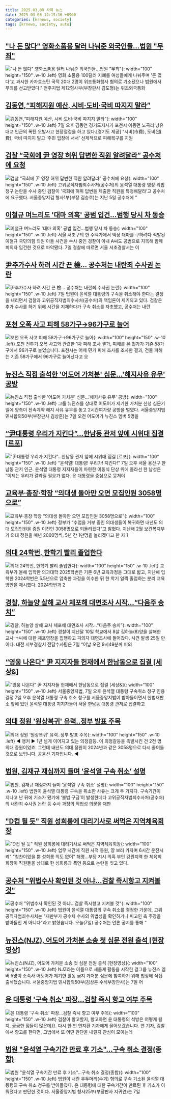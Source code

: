 ```yaml
---
title: 2025.03.08 사회 뉴스
date: 2025-03-08 12:15:16 +0900
categories: [krnews, society]
tags: [krnews, society, auto]
---
```

## ["나 돈 많다" 영화소품용 달러 나눠준 외국인들…법원 "무죄"](https://n.news.naver.com/mnews/article/003/0013107053)

!["나 돈 많다" 영화소품용 달러 나눠준 외국인들…법원 "무죄"](https://mimgnews.pstatic.net/image/origin/003/2025/03/08/13107053.jpg?type=nf220_150){: width="100" height="150" .w-10 .left}
영화 소품용 100달러 지폐를 여성들에게 나눠주며 '돈 많다'고 과시한 카자흐스탄 국적 20대 2명이 위조통화행사 혐의로 기소됐으나 법원에서 무죄를 선고받았다." 전주지법 제12형사부(부장판사 김도형)는 위조외국통화

## [김동연,“피해지원 예산, 시비·도비·국비 따지지 말라”](https://n.news.naver.com/mnews/article/016/0002438945)

![김동연,“피해지원 예산, 시비·도비·국비 따지지 말라”](https://mimgnews.pstatic.net/image/origin/016/2025/03/07/2438945.jpg?type=nf220_150){: width="100" height="150" .w-10 .left}
7일 오후 김동연 경기도지사가 포천시 이동면 노곡리 낭유대교 인근의 폭탄 오발사고 현장점검을 하고 있다.[경기도 제공] “시비(市費), 도비(道費), 국비 따지지 말고 ‘주민 입장에 서서’ 선제적으로 피해복구를 지원

## [검찰 “국회에 尹 영장 허위 답변한 직원 알려달라” 공수처에 요청](https://n.news.naver.com/mnews/article/023/0003892056)

![검찰 “국회에 尹 영장 허위 답변한 직원 알려달라” 공수처에 요청](https://mimgnews.pstatic.net/image/origin/023/2025/03/07/3892056.jpg?type=nf220_150){: width="100" height="150" .w-10 .left}
고위공직자범죄수사처(공수처)의 윤석열 대통령 영장 위법 청구 논란을 수사 중인 검찰이 ‘국회에 허위 답변을 제출한 직원을 특정해달라’고 공수처에 요구했다. 서울중앙지검 형사1부(부장 김승호)는 지난 5일 공수처에 “

## [이철규 며느리도 '대마 의혹' 공범 입건…범행 당시 차 동승](https://n.news.naver.com/mnews/article/119/0002930520)

![이철규 며느리도 '대마 의혹' 공범 입건…범행 당시 차 동승](https://mimgnews.pstatic.net/image/origin/119/2025/03/07/2930520.jpg?type=nf220_150){: width="100" height="150" .w-10 .left}
서울 서초구의 한 주택가에서 액상 대마를 구하려다 적발된 이철규 국민의힘 의원 아들 사건을 수사 중인 경찰이 아내 A씨도 공범으로 지목해 함께 피의자 입건한 것으로 파악됐다. 7일 경찰에 따르면 서울 서초경찰서는 이

## [尹추가수사 하려 시간 끈 檢… 공수처는 내란죄 수사권 논란](https://n.news.naver.com/mnews/article/020/0003619797)

![尹추가수사 하려 시간 끈 檢… 공수처는 내란죄 수사권 논란](https://mimgnews.pstatic.net/image/origin/020/2025/03/08/3619797.jpg?type=nf220_150){: width="100" height="150" .w-10 .left}
7일 법원이 윤석열 대통령의 구속을 취소해야 한다는 결정을 내리면서 검찰과 고위공직자범죄수사처(공수처)의 책임론이 제기되고 있다. 검찰은 추가 수사를 하기 위해 시간을 지체하다가 구속 취소를 자초했고, 공수처는 내란

## [포천 오폭 사고 피해 58가구→96가구로 늘어](https://n.news.naver.com/mnews/article/056/0011906982)

![포천 오폭 사고 피해 58가구→96가구로 늘어](https://mimgnews.pstatic.net/image/origin/056/2025/03/08/11906982.jpg?type=nf220_150){: width="100" height="150" .w-10 .left}
포천 전투기 오폭 사고와 관련한 1차 피해 조사 결과, 피해를 본 민가가 기존 58가구에서 96가구로 늘었습니다. 포천시는 어제 민가 피해 조사를 조사한 결과, 건물 피해는 기존 58가구에서 96가구로 늘어났다고 오

## [뉴진스 직접 출석한 '어도어 가처분' 심문…'해지사유 유무' 공방](https://n.news.naver.com/mnews/article/421/0008116752)

![뉴진스 직접 출석한 '어도어 가처분' 심문…'해지사유 유무' 공방](https://mimgnews.pstatic.net/image/origin/421/2025/03/07/8116752.jpg?type=nf220_150){: width="100" height="150" .w-10 .left}
그룹 뉴진스를 상대로 어도어가 제기한 가처분 신청 심문기일에 양측이 전속계약 해지 사유 유무를 놓고 2시간여가량 공방을 벌였다. 서울중앙지법 민사합의50부(부장판사 김상훈)는 7일 오전 어도어가 뉴진스 멤버 5명을

## [“尹대통령 우리가 지킨다”…한남동 관저 앞에 시위대 집결 [르포]](https://n.news.naver.com/mnews/article/009/0005455140)

![“尹대통령 우리가 지킨다”…한남동 관저 앞에 시위대 집결 [르포]](https://mimgnews.pstatic.net/image/origin/009/2025/03/07/5455140.jpg?type=nf220_150){: width="100" height="150" .w-10 .left}
“윤석열! 대통령! 우리가! 지킨다!” 7일 오후 서울 용산구 한남동 관저 인근. 윤석열 대통령 지지자들이 마련한 이동식 단상 위에 올라선 한 남성은 “이제는 우리가 갈라질 필요가 없다. 윤 대통령을 중심으로 뭉쳐야

## [교육부·총장·학장 “의대생 돌아만 오면 모집인원 3058명으로”](https://n.news.naver.com/mnews/article/025/0003425333)

![교육부·총장·학장 “의대생 돌아만 오면 모집인원 3058명으로”](https://mimgnews.pstatic.net/image/origin/025/2025/03/07/3425333.jpg?type=nf220_150){: width="100" height="150" .w-10 .left}
정부가 “수업을 거부 중인 의대생들이 복귀하면 내년도 의대 모집인원을 증원 이전인 3058명으로 되돌리겠다”고 밝혔다. 지난해 2월 보건복지부가 의대 정원을 매년 2000명씩, 5년 간 1만명을 늘리겠다고 한 지 1

## [의대 24학번, 한학기 빨리 졸업한다](https://n.news.naver.com/mnews/article/005/0001761660)

![의대 24학번, 한학기 빨리 졸업한다](https://mimgnews.pstatic.net/image/origin/005/2025/03/07/1761660.jpg?type=nf220_150){: width="100" height="150" .w-10 .left}
교육부가 올해 입학한 의과대학 2025학번은 기존 6년 교육과정을 그대로 밟고, 지난해 입학한 2024학번은 5.5년으로 압축한 과정을 이수한 뒤 한 학기 일찍 졸업하는 분리 교육 방안을 제시했다. 2024학번과 2

## [경찰, 하늘양 살해 교사 체포해 대면조사 시작…“다음주 송치”](https://n.news.naver.com/mnews/article/028/0002734555)

![경찰, 하늘양 살해 교사 체포해 대면조사 시작…“다음주 송치”](https://mimgnews.pstatic.net/image/origin/028/2025/03/07/2734555.jpg?type=nf220_150){: width="100" height="150" .w-10 .left}
경찰이 지난달 10일 학교에서 8살 김하늘(8)양을 살해한 교사 ㄱ씨에 대한 체포영장을 집행하고 피의자 대면조사에 들어갔다. 사건 발생 25일 만이다. 대전 서부경찰서 전담수사팀은 7일 “이날 오전 9시49분께 피의

## [“영웅 나온다” 尹 지지자들 헌재에서 한남동으로 집결 [세상&]](https://n.news.naver.com/mnews/article/016/0002438904)

![“영웅 나온다” 尹 지지자들 헌재에서 한남동으로 집결 [세상&]](https://mimgnews.pstatic.net/image/origin/016/2025/03/07/2438904.jpg?type=nf220_150){: width="100" height="150" .w-10 .left}
서울중앙지법, 7일 오후 윤석열 대통령 구속취소 청구 인용 결정 7일 오후 윤석열 대통령 구속 취소 청구를 서울중앙지법이 받아들이면서 헌법재판소 앞에 있던 윤석열 대통령 지지자들이 서울 한남동 대통령 관저로 집결하고

## [의대 정원 '원상복귀' 유력‥정부 발표 주목](https://n.news.naver.com/mnews/article/214/0001409671)

![의대 정원 '원상복귀' 유력‥정부 발표 주목](https://mimgnews.pstatic.net/image/origin/214/2025/03/07/1409671.jpg?type=nf220_150){: width="100" height="150" .w-10 .left}
◀ 앵커 ▶ 1년 넘게 이어지고 있는 의정갈등. 이 의정갈등을 촉발시킨 건 2천 명 의대 증원이었죠. 그런데 내년도 의대 정원이 2024년과 같은 3058명으로 다시 줄어들 것으로 보입니다. 공윤선 기자입니다. ◀

## [법원, 김재규 재심까지 들며 ‘윤석열 구속 취소’ 설명](https://n.news.naver.com/mnews/article/028/0002734627)

![법원, 김재규 재심까지 들며 ‘윤석열 구속 취소’ 설명](https://mimgnews.pstatic.net/image/origin/028/2025/03/08/2734627.jpg?type=nf220_150){: width="100" height="150" .w-10 .left}
법원이 윤석열 대통령 구속을 취소한 사유는 크게 두 가지다. 구속기간이 지나고 난 뒤에 기소가 됐기에 ‘불법 구금’이 발생한데다 고위공직자범죄수사처(공수처)의 내란죄 수사권 논란 등 수사 과정의 적법성 의문을 재판

## ["D컵 될 듯" 직원 성희롱에 대리기사로 써먹은 지역체육회장](https://n.news.naver.com/mnews/article/001/0015252899)

!["D컵 될 듯" 직원 성희롱에 대리기사로 써먹은 지역체육회장](https://mimgnews.pstatic.net/image/origin/001/2025/03/08/15252899.jpg?type=nf220_150){: width="100" height="150" .w-10 .left}
업무 시간에 직원 사적 동원, 땅 보러 가자며 6시간 운전시켜" "칭찬이었을 뿐 성희롱 의도 없어" 해명…부당 지시 의혹 부인 강원지역 한 체육회 회장이 직원들을 상대로 한 성희롱과 폭언 등으로 논란을 빚고 있다.

## [공수처 "위법수사 확인된 것 아냐…검찰 즉시항고 지켜볼 것"](https://n.news.naver.com/mnews/article/437/0000432571)

![공수처 "위법수사 확인된 것 아냐…검찰 즉시항고 지켜볼 것"](https://mimgnews.pstatic.net/image/origin/437/2025/03/07/432571.jpg?type=nf220_150){: width="100" height="150" .w-10 .left}
법원이 윤석열 대통령의 구속 취소를 결정한 가운데, 고위공직자범죄수사처는 "재판부가 공수처 수사의 위법성을 확인하거나 피고인 측 주장을 받아들인 게 아니다"라고 밝혔습니다. 오늘(7일) 공수처는 언론 공지를 통해 "

## [뉴진스(NJZ), 어도어 가처분 소송 첫 심문 전원 출석 [현장영상]](https://n.news.naver.com/mnews/article/056/0011906634)

![뉴진스(NJZ), 어도어 가처분 소송 첫 심문 전원 출석 [현장영상]](https://mimgnews.pstatic.net/image/origin/056/2025/03/07/11906634.jpg?type=nf220_150){: width="100" height="150" .w-10 .left}
NJZ라는 이름으로 새롭게 활동을 시작한 걸그룹 뉴진스 멤버 5명이 소속사 어도어가 제기한 활동 금지 가처분 심문에 참여하기 위해 법정에 직접 출석했습니다. 서울중앙지법 민사합의50부(김상훈 수석부장판사)는 7일 어

## [윤 대통령 '구속 취소' 파장…검찰 즉시 항고 여부 주목](https://n.news.naver.com/mnews/article/437/0000432615)

![윤 대통령 '구속 취소' 파장…검찰 즉시 항고 여부 주목](https://mimgnews.pstatic.net/image/origin/437/2025/03/07/432615.jpg?type=nf220_150){: width="100" height="150" .w-10 .left}
검찰이 항고할지, 항고하면 윤 대통령의 석방은 어떻게 될지, 궁금한 점들이 많은데요. 다시 한 번 연지환 기자에게 물어보겠습니다. 연 기자, 검찰에서 항고를 한다면, 고법에서 또 어떤 판단을 내릴지 관심이 모이는데

## [법원 "윤석열 구속기간 만료 후 기소"…구속 취소 결정(종합)](https://n.news.naver.com/mnews/article/003/0013106294)

![법원 "윤석열 구속기간 만료 후 기소"…구속 취소 결정(종합)](https://mimgnews.pstatic.net/image/origin/003/2025/03/07/13106294.jpg?type=nf220_150){: width="100" height="150" .w-10 .left}
법원이 내란 우두머리(수괴) 혐의로 구속 기소된 윤석열 대통령의 구속 취소 청구를 받아들였다. 윤 대통령에 대한 구속기간이 만료된 후 기소가 이뤄졌다고 판단한 것이다. 서울중앙지법 형사25부(부장판사 지귀연)는 7일

